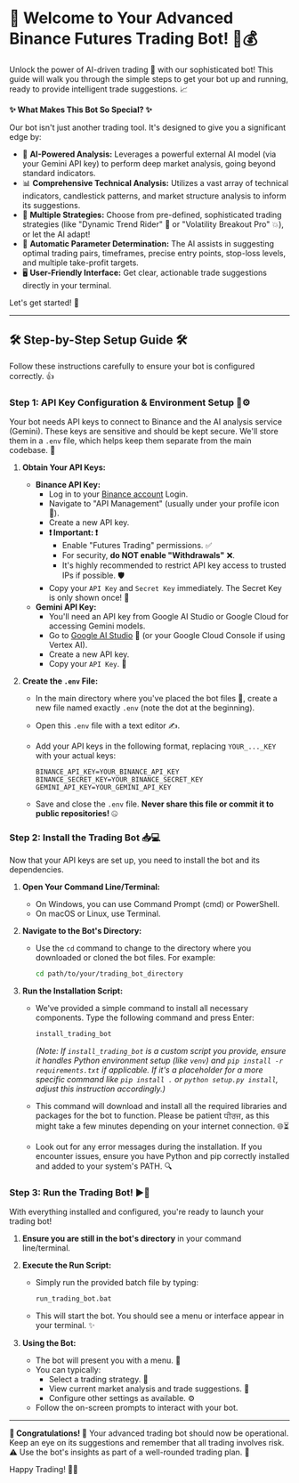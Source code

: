 # 🎉 Welcome to Your Advanced Binance Futures Trading Bot! 🤖💰

Unlock the power of AI-driven trading 🧠 with our sophisticated bot! This guide will walk you through the simple steps to get your bot up and running, ready to provide intelligent trade suggestions. 📈

**✨ What Makes This Bot So Special? ✨**

Our bot isn't just another trading tool. It's designed to give you a significant edge by:

* 🔮 **AI-Powered Analysis:** Leverages a powerful external AI model (via your Gemini API key) to perform deep market analysis, going beyond standard indicators.
* 📊 **Comprehensive Technical Analysis:** Utilizes a vast array of technical indicators, candlestick patterns, and market structure analysis to inform its suggestions.
* 🔀 **Multiple Strategies:** Choose from pre-defined, sophisticated trading strategies (like "Dynamic Trend Rider" 🏇 or "Volatility Breakout Pro" 💥), or let the AI adapt!
* 🎯 **Automatic Parameter Determination:** The AI assists in suggesting optimal trading pairs, timeframes, precise entry points, stop-loss levels, and multiple take-profit targets.
* 🖥️ **User-Friendly Interface:** Get clear, actionable trade suggestions directly in your terminal.

Let's get started! 🚀

---

## 🛠️ Step-by-Step Setup Guide 🛠️

Follow these instructions carefully to ensure your bot is configured correctly. 👍

### Step 1: API Key Configuration & Environment Setup 🔑⚙️

Your bot needs API keys to connect to Binance and the AI analysis service (Gemini). These keys are sensitive and should be kept secure. We'll store them in a `.env` file, which helps keep them separate from the main codebase. 🤫

1.  **Obtain Your API Keys:**
    * **Binance API Key:**
        * Log in to your [Binance account](https://www.binance.com) Login.
        * Navigate to "API Management" (usually under your profile icon 👤).
        * Create a new API key.
        * **❗ Important: ❗**
            * Enable "Futures Trading" permissions. ✅
            * For security, **do NOT enable "Withdrawals"** ❌.
            * It's highly recommended to restrict API key access to trusted IPs if possible. 🛡️
        * Copy your `API Key` and `Secret Key` immediately. The Secret Key is only shown once! 📝
    * **Gemini API Key:**
        * You'll need an API key from Google AI Studio or Google Cloud for accessing Gemini models.
        * Go to [Google AI Studio](https://aistudio.google.com/app/apikey) 🌌 (or your Google Cloud Console if using Vertex AI).
        * Create a new API key.
        * Copy your `API Key`. 📝

2.  **Create the `.env` File:**
    * In the main directory where you've placed the bot files 📁, create a new file named exactly `.env` (note the dot at the beginning).
    * Open this `.env` file with a text editor ✍️.
    * Add your API keys in the following format, replacing `YOUR_..._KEY` with your actual keys:

        ```plaintext
        BINANCE_API_KEY=YOUR_BINANCE_API_KEY
        BINANCE_SECRET_KEY=YOUR_BINANCE_SECRET_KEY
        GEMINI_API_KEY=YOUR_GEMINI_API_KEY
        ```

    * Save and close the `.env` file. **Never share this file or commit it to public repositories!** 🤐

### Step 2: Install the Trading Bot 📥💻

Now that your API keys are set up, you need to install the bot and its dependencies.

1.  **Open Your Command Line/Terminal:**
    * On Windows, you can use Command Prompt (cmd) or PowerShell.
    * On macOS or Linux, use Terminal.

2.  **Navigate to the Bot's Directory:**
    * Use the `cd` command to change to the directory where you downloaded or cloned the bot files. For example:
        ```bash
        cd path/to/your/trading_bot_directory
        ```

3.  **Run the Installation Script:**
    * We've provided a simple command to install all necessary components. Type the following command and press Enter:
        ```bash
        install_trading_bot
        ```
        *(Note: If `install_trading_bot` is a custom script you provide, ensure it handles Python environment setup (like `venv`) and `pip install -r requirements.txt` if applicable. If it's a placeholder for a more specific command like `pip install .` or `python setup.py install`, adjust this instruction accordingly.)*

    * This command will download and install all the required libraries and packages for the bot to function. Please be patient ਧੀਰਜ, as this might take a few minutes depending on your internet connection. 🌐⏳
    * Look out for any error messages during the installation. If you encounter issues, ensure you have Python and pip correctly installed and added to your system's PATH. 🔍

### Step 3: Run the Trading Bot! ▶️💨

With everything installed and configured, you're ready to launch your trading bot!

1.  **Ensure you are still in the bot's directory** in your command line/terminal.
2.  **Execute the Run Script:**
    * Simply run the provided batch file by typing:
        ```bash
        run_trading_bot.bat
        ```
    * This will start the bot. You should see a menu or interface appear in your terminal. ✨

3.  **Using the Bot:**
    * The bot will present you with a menu. 📜
    * You can typically:
        * Select a trading strategy. 🧭
        * View current market analysis and trade suggestions. 🧐
        * Configure other settings as available. ⚙️
    * Follow the on-screen prompts to interact with your bot.

---

**🎉 Congratulations! 🎉** Your advanced trading bot should now be operational. Keep an eye on its suggestions and remember that all trading involves risk. ⚠️ Use the bot's insights as part of a well-rounded trading plan. 🧠

Happy Trading! 💸🥳
